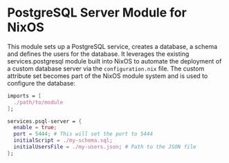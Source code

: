 # PostgreSQL Server Module for NixOS

This module sets up a PostgreSQL service, creates a database, a schema and defines the users for the database. It leverages the existing  services.postgresql module built into NixOS to automate the deployment of a custom database server via the `configuration.nix` file. The custom attribute set becomes part of the NixOS module system and is used to configure the database:

```nix
imports = [
  ./path/to/module
];

services.psql-server = {
  enable = true;
  port = 5444; # This will set the port to 5444
  initialScript = ./my-schema.sql;
  initialUsersFile = ./my-users.json; # Path to the JSON file
};
```
